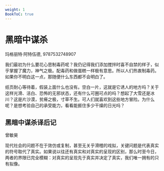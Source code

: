```yaml
---
weight: 1
BookToC: true
---
```

# 黑暗中谋杀

玛格丽特·阿特伍德, 9787532748907

我们最初为什么要花心思制毒药呢？我仍记得我们添加搅拌时喜不自禁的样子，似乎掌握了魔力，神气之极。配毒药和做蛋糕一样极有意思。所以人们热衷制毒药。如果你不明白这一点，那随便什么东西都不会明白了。

纸页耐心等待着，假装上面什么也没有。空白一片，这就是它诱人的地方吗？关于这样光滑、洁白、恐怖的无邪状态，还有什么可圈可点的吗？想起了大雪还是冰川？这是片沙漠，贫瘠之极，寸草不生。可人们就喜欢到这些地方冒险。为什么呢？是想考验自己的承受能力，看看能捱住多少干燥的日光吗？

## 黑暗中谋杀译后记

曾敏昊

现代社会的问题不在于效仿或复制，甚至无关乎滑稽的戏拟，关键问题是代表真实的符号取代了真实。如果说以往还有真实和对真实的呈现的区别，那么时至今日，两者的界限已完全模糊：对真实的呈现先于真实并决定了真实，我们唯一拥有的只有拟像。